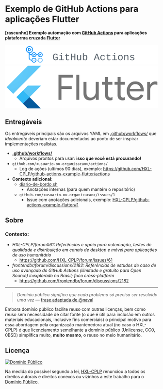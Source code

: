 # Exemplo de GitHub Actions para aplicações Flutter
**[rascunho] Exemplo automação com [GitHub Actions](https://github.com/features/actions) para aplicações plataforma cruzada [Flutter](https://flutter.dev/)**

[![GitHub Actions Logo; © 2021 GitHub, Inc](readme-images/github-actions.png)](https://github.com/features/actions)
[![Flutter Logo; Flutter and the related logo are trademarks of Google LLC. We are not endorsed by or affiliated with Google LLC.](readme-images/flutter-logo.png)](https://flutter.dev/)

## Entregáveis

Os entregáveis principais são os arquivos YAML em
[.github/workflows/](.github/workflows/) que _idealmente_ deveriam estar
documentados ao ponto de ser inspirar implementações realistas.

- **[.github/workflows/](.github/workflows/)**
  - Arquivos prontos para usar: **isso que você está procurando!**
- `github.com/<usuario-ou-organizacao>/actions/`
  - Log de ações (ultimos 90 dias), exemplo: <https://github.com/HXL-CPLP/github-actions-example-flutter/actions>
- **Contexto adicional**:
  - [diario-de-bordo.sh](diario-de-bordo.sh)
    - Anotações internas (para quem mantém o repositório)
  - `github.com/<usuario-ou-organizacao>/issues/1`
    - Issue com anotações adicionais, exemplo: [HXL-CPLP/github-actions-example-flutter#1](https://github.com/HXL-CPLP/github-actions-example-flutter/issues/1)

<!--
- Linkar o SECURITY.md
- TODO: criar um CONTRIBUTING
  - https://docs.github.com/en/communities/setting-up-your-project-for-healthy-contributions/setting-guidelines-for-repository-contributors
  - https://github.com/github/docs/blob/main/CONTRIBUTING.md
-->


## Sobre
### Contexto:
- _HXL-CPLP/forum#61: Referências e apoio para automação, testes de qualidade e distribuição em canais de desktop e móvel para aplicações de uso humanitário_
  - https://github.com/HXL-CPLP/forum/issues/61
- _frontendbr/forum/discussions/2182: Referências de estudos de caso de uso avançado do GitHub Actions (ilimitado e gratuito para Open Source) inexplorado no Brasil; foco cross-platform_
  - https://github.com/frontendbr/forum/discussions/2182

---

> _Domínio público significa que cada problema só precisa ser resolvido uma vez_
> — [frase adaptada de @naval](https://twitter.com/naval/status/1444366754650656770)

Embora domínio público facilite reuso com outras licenças, bem como
reuso sem necessidade de citar fonte (o que é útil para inclusão em outros
materiais educacionais, inclusive fins comerciais) o principal motivo para essa
abordagem pela organização mantenedora atual (no caso o HXL-CPLP) é que
licenciamento semelhante a domínio público (Unlicense, CC0, 0BSD) simplifica muito, **muito mesmo**, o reuso no meio humanitário.

## Licença

[![Domínio Público](https://i.creativecommons.org/p/zero/1.0/88x31.png)](https://unlicense.org/)

Na medida do possível segundo a lei, [HXL-CPLP](https://hxl.etica.ai)
renunciou a todos os direitos autorais e direitos conexos ou vizinhos a este
trabalho para o [Domínio Público](UNLICENSE).